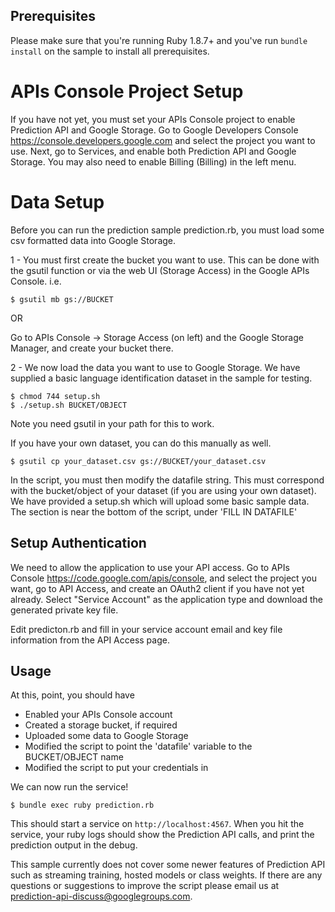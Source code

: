 ## Prerequisites

Please make sure that you're running Ruby 1.8.7+ and you've run
`bundle install` on the sample to install all prerequisites.

# APIs Console Project Setup

If you have not yet, you must set your APIs Console project to enable Prediction
API and Google Storage. Go to Google Developers Console
https://console.developers.google.com
and select the project you want to use. Next, go to Services, and enable both
Prediction API and Google Storage. You may also need to enable Billing (Billing)
in the left menu.

# Data Setup

Before you can run the prediction sample prediction.rb, you must load some csv
formatted data into Google Storage.

1 - You must first create the bucket you want to use. This can be done
with the gsutil function or via the web UI (Storage Access) in the Google
APIs Console. i.e.

    $ gsutil mb gs://BUCKET

OR

Go to APIs Console -> Storage Access (on left) and the Google Storage Manager,
and create your bucket there.

2 - We now load the data you want to use to Google Storage. We have supplied a
basic language identification dataset in the sample for testing.

    $ chmod 744 setup.sh
    $ ./setup.sh BUCKET/OBJECT
Note you need gsutil in your path for this to work.

If you have your own dataset, you can do this manually as well.

    $ gsutil cp your_dataset.csv gs://BUCKET/your_dataset.csv


In the script, you must then modify the datafile string. This must correspond with the
bucket/object of your dataset (if you are using your own dataset). We have
provided a setup.sh which will upload some basic sample data. The section is
near the bottom of the script, under 'FILL IN DATAFILE'

## Setup Authentication

We need to allow the application to use your API access. Go to APIs Console
https://code.google.com/apis/console, and select the project you want, go to API
Access, and create an OAuth2 client if you have not yet already. Select "Service Account"
as the application type and download the generated private key file.

Edit predicton.rb and fill in your service account email and key file information
from the API Access page.


Usage
-----
At this, point, you should have
 - Enabled your APIs Console account
 - Created a storage bucket, if required
 - Uploaded some data to Google Storage
 - Modified the script to point the 'datafile' variable to the BUCKET/OBJECT name
 - Modified the script to put your credentials in

We can now run the service!

    $ bundle exec ruby prediction.rb

This should start a service on `http://localhost:4567`. When you hit the service,
your ruby logs should show the Prediction API calls, and print the prediction
output in the debug.

This sample currently does not cover some newer features of Prediction API such
as streaming training, hosted models or class weights. If there are any
questions or suggestions to improve the script please email us at
prediction-api-discuss@googlegroups.com.

